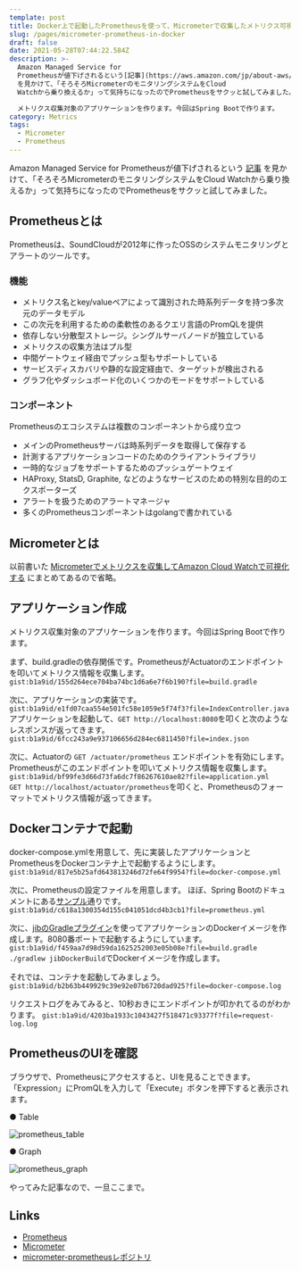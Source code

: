 ```yaml
---
template: post
title: Docker上で起動したPrometheusを使って、Micrometerで収集したメトリクス可視化する
slug: /pages/micrometer-prometheus-in-docker
draft: false
date: 2021-05-28T07:44:22.584Z
description: >-
  Amazon Managed Service for
  Prometheusが値下げされるという[記事](https://aws.amazon.com/jp/about-aws/whats-new/2021/05/aws-announces-a-price-reduction-for-amazon-managed-service-for-prometheus-amp/)
  を見かけて、「そろそろMicrometerのモニタリングシステムをCloud
  Watchから乗り換えるか」って気持ちになったのでPrometheusをサクッと試してみました。

  メトリクス収集対象のアプリケーションを作ります。今回はSpring Bootで作ります。
category: Metrics
tags:
  - Micrometer
  - Prometheus
---
```

Amazon Managed Service for Prometheusが値下げされるという [記事](https://aws.amazon.com/jp/about-aws/whats-new/2021/05/aws-announces-a-price-reduction-for-amazon-managed-service-for-prometheus-amp/) を見かけて、「そろそろMicrometerのモニタリングシステムをCloud Watchから乗り換えるか」って気持ちになったのでPrometheusをサクッと試してみました。

## Prometheusとは

Prometheusは、SoundCloudが2012年に作ったOSSのシステムモニタリングとアラートのツールです。

### 機能

* メトリクス名とkey/valueペアによって識別された時系列データを持つ多次元のデータモデル
* この次元を利用するための柔軟性のあるクエリ言語のPromQLを提供
* 依存しない分散型ストレージ。シングルサーバノードが独立している
* メトリクスの収集方法はプル型
* 中間ゲートウェイ経由でプッシュ型もサポートしている
* サービスディスカバリや静的な設定経由で、ターゲットが検出される
* グラフ化やダッシュボード化のいくつかのモードをサポートしている

### コンポーネント

Prometheusのエコシステムは複数のコンポーネントから成り立つ

* メインのPrometheusサーバは時系列データを取得して保存する
* 計測するアプリケーションコードのためのクライアントライブラリ
* 一時的なジョブをサポートするためのプッシュゲートウェイ
* HAProxy, StatsD, Graphite, などのようなサービスのための特別な目的のエクスポーターズ
* アラートを扱うためのアラートマネージャ
* 多くのPrometheusコンポーネントはgolangで書かれている

## Micrometerとは
以前書いた [Micrometerでメトリクスを収集してAmazon Cloud Watchで可視化する](https://www.b1a9idps.com/posts/micrometer-cloudwatch/) にまとめてあるので省略。

## アプリケーション作成

メトリクス収集対象のアプリケーションを作ります。今回はSpring Bootで作ります。

まず、build.gradleの依存関係です。PrometheusがActuatorのエンドポイントを叩いてメトリクス情報を収集します。\
`gist:b1a9id/155d264ece704ba74bc1d6a6e7f6b190?file=build.gradle` 

次に、アプリケーションの実装です。\
`gist:b1a9id/e1fd07caa554e501fc58e1059e5f74f3?file=IndexController.java`\
アプリケーションを起動して、`GET http://localhost:8080`を叩くと次のようなレスポンスが返ってきます。\
`gist:b1a9id/6fcc243a9e937106656d284ec6811450?file=index.json`  

次に、Actuatorの `GET /actuator/prometheus` エンドポイントを有効にします。Prometheusがこのエンドポイントを叩いてメトリクス情報を収集します。\
`gist:b1a9id/bf99fe3d66d73fa6dc7f86267610ae82?file=application.yml`\
`GET http://localhost/actuator/prometheus`を叩くと、Prometheusのフォーマットでメトリクス情報が返ってきます。

## Dockerコンテナで起動

docker-compose.ymlを用意して、先に実装したアプリケーションとPrometheusをDockerコンテナ上で起動するようにします。
`gist:b1a9id/817e5b25afd643813246d72fe64f9954?file=docker-compose.yml`  

次に、Prometheusの設定ファイルを用意します。
ほぼ、Spring Bootのドキュメントにある[サンプル](https://docs.spring.io/spring-boot/docs/2.4.5/reference/html/production-ready-features.html#production-ready-metrics-export-prometheus)通りです。
`gist:b1a9id/c618a1300354d155c041051dcd4b3cb1?file=prometheus.yml`  

次に、[jibのGradleプラグイン](https://github.com/GoogleContainerTools/jib/tree/master/jib-gradle-plugin)を使ってアプリケーションのDockerイメージを作成します。8080番ポートで起動するようにしています。
`gist:b1a9id/f459aa7d98d59da1625252003e05b08e?file=build.gradle`\
`./gradlew jibDockerBuild`でDockerイメージを作成します。  

それでは、コンテナを起動してみましょう。\
`gist:b1a9id/b2b63b449929c39e92e07b6720dad925?file=docker-compose.log`  

リクエストログをみてみると、10秒おきにエンドポイントが叩かれてるのがわかります。
`gist:b1a9id/4203ba1933c1043427f518471c93377f?file=request-log.log`  

## PrometheusのUIを確認
ブラウザで、Prometheusにアクセスすると、UIを見ることできます。
「Expression」にPromQLを入力して「Execute」ボタンを押下すると表示されます。

● Table

![prometheus_table](/media/prometheus_table.png)


● Graph

![prometheus_graph](/media/prometheus_graph.png)

やってみた記事なので、一旦ここまで。

## Links
- [Prometheus](https://prometheus.io/docs/introduction/overview/)
- [Micrometer](https://micrometer.io)
- [micrometer-prometheusレポジトリ](https://github.com/b1a9id/micrometer-prometheus)